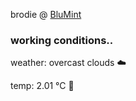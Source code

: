 brodie @ [BluMint](https://www.linkedin.com/company/blumint-io/)

<!--weather_start-->
### working conditions..

weather: overcast clouds ☁️

temp: 2.01 °C 🧥

<!--weather_end-->
